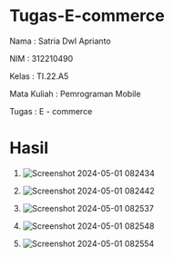 # Tugas-E-commerce

Nama : Satria DwI Aprianto

NIM : 312210490

Kelas : TI.22.A5

Mata Kuliah : Pemrograman Mobile

Tugas : E - commerce

# Hasil
1. ![Screenshot 2024-05-01 082434](https://github.com/SatriaDwiA/Tugas-E-commerce/assets/130272478/f9b5b579-9336-4351-8c73-f841dfc7a711)

2. ![Screenshot 2024-05-01 082442](https://github.com/SatriaDwiA/Tugas-E-commerce/assets/130272478/89bdbbca-1d89-4de2-8a3a-81a24b2bf756)

3. ![Screenshot 2024-05-01 082537](https://github.com/SatriaDwiA/Tugas-E-commerce/assets/130272478/cbc66646-500d-41e1-9c61-6b55f61cb557)

4. ![Screenshot 2024-05-01 082548](https://github.com/SatriaDwiA/Tugas-E-commerce/assets/130272478/3dc5d635-7ba8-4b02-8ad4-9fe5576a8d6d)

5. ![Screenshot 2024-05-01 082554](https://github.com/SatriaDwiA/Tugas-E-commerce/assets/130272478/386af784-6031-4643-a05f-789b7efa8558)



